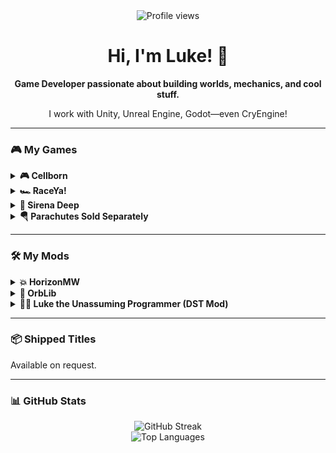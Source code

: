 <div align="center">
  <img src="https://komarev.com/ghpvc/?username=lyraedan&style=flat-square&color=blue" alt="Profile views" />

  <h1>Hi, I'm Luke! 👋</h1>
  <p><strong>Game Developer passionate about building worlds, mechanics, and cool stuff.</strong></p>
  <p>I work with Unity, Unreal Engine, Godot—even CryEngine!</p>
</div>

---

### 🎮 My Games

<details>
  <summary><strong>🎮 Cellborn</strong></summary>
  <br />
  <img src="https://i.imgur.com/JbINBVn.png" width="100%" alt="Cellborn" />
  <p>
    A 2.5D procedural dungeon crawler starring Elfo the elf. Explore tower floors, collect guns, and survive against fairies and snakes.
  </p>
  <p>🎮 <a href="http://lyraedan.co.uk/assets/builds/Cellborn.zip">Download</a> | 💻 <a href="https://github.com/Lyraedan/Cellborn/tree/build/expo">Source</a></p>
</details>

<details>
  <summary><strong>🏎️ RaceYa!</strong></summary>
  <br />
  <img src="http://lyraedan.co.uk/assets/images/img-13.png" width="100%" alt="RaceYa!" />
  <p>
    Unity multiplayer racing game using PUN2 and Dissonance. Networking, player sync, cosmetics, and lobbies all implemented.
  </p>
  <p>🎮 <a href="http://lyraedan.co.uk/assets/builds/RaceYa.zip">Download</a> | 💻 <a href="https://github.com/Lyraedan/RaceYa">Source</a></p>
</details>

<details>
  <summary><strong>🌊 Sirena Deep</strong></summary>
  <br />
  <img src="https://img.itch.zone/aW1hZ2UvMTU2ODYyLzcyMDMyOC5wbmc=/347x500/q3r5Ik.png" width="100%" alt="Sirena Deep" />
  <p>
    A sci-fi dive mission into the mysterious Sirena Deep. Uncover lost cities and hidden truths.
  </p>
  <p><a href="https://notdaiquiri.itch.io/sirena-deep">Play on Itch.io</a></p>
</details>

<details>
  <summary><strong>🪂 Parachutes Sold Separately</strong></summary>
  <br />
  <img src="https://i.imgur.com/F2PqtO4.png" width="100%" alt="Parachutes Sold Separately" />
  <p>
    Chaotic co-op couch multiplayer where you fix or flee a crashing plane. Solve tasks, sabotage friends, survive.
  </p>
  <p><a href="https://globalgamejam.org/2020/games/parachutes-sold-separately-0">Game Jam Page</a></p>
</details>

---

### 🛠️ My Mods

<details>
  <summary><strong>💥 HorizonMW</strong></summary>
  <br />
  <img src="https://raw.githubusercontent.com/HMW-mod/hmw-client/refs/heads/master/assets/github/banner.png" width="100%" alt="HorizonMW" />
  <p>
    Open source revival of the shutdown H2M mod for Modern Warfare Remastered (2017)
  </p>
  <p>
    I was previously known "Captain Barbossa", now "ItsLuke".
  </p>
  <p>
    🌐 <a href="https://horizonmw.org">Website</a> | 💻 <a href="https://github.com/HMW-mod/hmw-client">Source</a> | 💬 <a href="https://discord.com/invite/horizonmw">Discord</a> | 🐦 <a href="https://x.com/HorizonMWX">Twitter</a>
  </p>
</details>

<details>
  <summary><strong>🔮 OrbLib</strong></summary>
  <br />
  <img src="https://steamuserimages-a.akamaihd.net/ugc/2151090642828470757/BA90C517264B2F310D3105FD5CFAE2530C1062F0/" width="100%" alt="OrbLib" />
  <p>
    Java modding library for Slay the Spire. Expands Orb functionality in mods.
  </p>
  <p>
    🧪 <a href="https://steamcommunity.com/sharedfiles/filedetails/?id=3054196384">Steam</a> | 💻 <a href="https://github.com/Lyraedan/STS-OrbLib">Code</a> | 📘 <a href="https://github.com/Lyraedan/STS-OrbLib/wiki/Guide#using-the-new-framework">Docs</a>
  </p>
</details>

<details>
  <summary><strong>🧑‍💻 Luke the Unassuming Programmer (DST Mod)</strong></summary>
  <br />
  <img src="https://steamuserimages-a.akamaihd.net/ugc/2074515158516212513/D0BE1049E165014C0E4B32AD3E165680DD14FE43/" width="100%" alt="DST Luke" />
  <p>
    Custom character mod for Don't Starve Together with unique art, skins, mechanics, and mod support.
  </p>
  <p>
    🔧 <a href="https://steamcommunity.com/sharedfiles/filedetails/?id=2866021547">Steam</a> | 💻 <a href="https://github.com/Lyraedan/DST-Luke-The-Unassuming-Programmer">Code</a>
  </p>
</details>

---

### 📦 Shipped Titles

<p>Available on request.</p>

---

### 📊 GitHub Stats

<div align="center">
  <img src="http://github-readme-streak-stats.herokuapp.com?user=lyraedan&theme=dark&background=000000" alt="GitHub Streak" />
  <br />
  <img src="https://github-readme-stats.vercel.app/api/top-langs/?username=lyraedan&layout=compact&theme=vision-friendly-dark" alt="Top Languages" />
</div>
